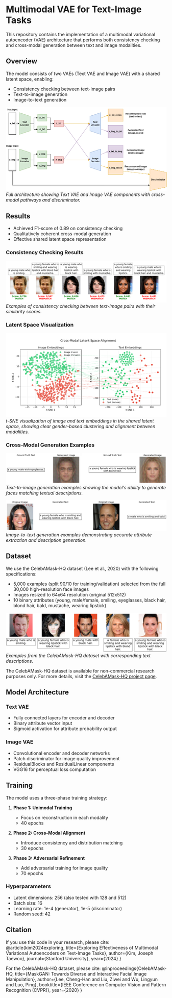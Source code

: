 # Multimodal VAE for Text-Image Tasks

This repository contains the implementation of a multimodal variational autoencoder (VAE) architecture that performs both consistency checking and cross-modal generation between text and image modalities.

## Overview

The model consists of two VAEs (Text VAE and Image VAE) with a shared latent space, enabling:
- Consistency checking between text-image pairs
- Text-to-image generation
- Image-to-text generation

![Model Architecture](assets/full-architecture.png)
*Full architecture showing Text VAE and Image VAE components with cross-modal pathways and discriminator.*

## Results
- Achieved F1-score of 0.89 on consistency checking
- Qualitatively coherent cross-modal generation
- Effective shared latent space representation

### Consistency Checking Results
![Consistency Checking](assets/consistency_pairs.png)
*Examples of consistency checking between text-image pairs with their similarity scores.*

### Latent Space Visualization
![Latent Space Alignment](assets/paired_tsne_2d_gender.png)
*t-SNE visualization of image and text embeddings in the shared latent space, showing clear gender-based clustering and alignment between modalities.*

### Cross-Modal Generation Examples
![Text to Image Generation](assets/text-to-image.png)
*Text-to-image generation examples showing the model's ability to generate faces matching textual descriptions.*

![Image to Text Generation](assets/image-to-text.png)
*Image-to-text generation examples demonstrating accurate attribute extraction and description generation.*

## Dataset

We use the CelebAMask-HQ dataset (Lee et al., 2020) with the following specifications:
- 5,000 examples (split 90/10 for training/validation) selected from the full 30,000 high-resolution face images
- Images resized to 64x64 resolution (original 512x512)
- 10 binary attributes (young, male/female, smiling, eyeglasses, black hair, blond hair, bald, mustache, wearing lipstick)

![Dataset Examples](assets/random_dataset_examples.png)
*Examples from the CelebAMask-HQ dataset with corresponding text descriptions.*

The CelebAMask-HQ dataset is available for non-commercial research purposes only. For more details, visit the [CelebAMask-HQ project page](https://mmlab.ie.cuhk.edu.hk/projects/CelebA/CelebAMask_HQ.html).

## Model Architecture

### Text VAE
- Fully connected layers for encoder and decoder
- Binary attribute vector input
- Sigmoid activation for attribute probability output

### Image VAE
- Convolutional encoder and decoder networks
- Patch discriminator for image quality improvement
- ResidualBlocks and ResidualLinear components
- VGG16 for perceptual loss computation

## Training

The model uses a three-phase training strategy:

1. **Phase 1: Unimodal Training**
   - Focus on reconstruction in each modality
   - 40 epochs

2. **Phase 2: Cross-Modal Alignment**
   - Introduce consistency and distribution matching
   - 30 epochs

3. **Phase 3: Adversarial Refinement**
   - Add adversarial training for image quality
   - 70 epochs

### Hyperparameters
- Latent dimensions: 256 (also tested with 128 and 512)
- Batch size: 16
- Learning rate: 1e-4 (generator), 1e-5 (discriminator)
- Random seed: 42

## Citation

If you use this code in your research, please cite:
@article{kim2024exploring,
title={Exploring Effectiveness of Multimodal Variational Autoencoders on Text-Image Tasks},
author={Kim, Joseph Taewoo},
journal={Stanford University},
year={2024}
}

For the CelebAMask-HQ dataset, please cite:
@inproceedings{CelebAMask-HQ,
title={MaskGAN: Towards Diverse and Interactive Facial Image Manipulation},
author={Lee, Cheng-Han and Liu, Ziwei and Wu, Lingyun and Luo, Ping},
booktitle={IEEE Conference on Computer Vision and Pattern Recognition (CVPR)},
year={2020}
}
